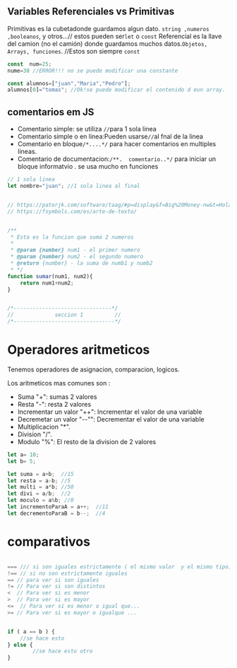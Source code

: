 
## Variables Referenciales vs Primitivas

Primitivas es la cubetadonde guardamos algun dato. `string ,numeros ,booleanos`, y otros...// estos pueden ser`let` o `const`
Referencial es la llave del camion (no el camión) donde guardamos muchos datos.` Objetos, Arrays, funciones `. //Estos son siempre `const`

```js
const  num=25;
nume=30 //ERROR!!! no se puede modificar una constante

const alumnos=["juan","Maria","Pedro"];
alumnos[0]="tomas"; //Ok!se puede modificar el contenido d eun array.
``` 

## comentarios em JS
- Comentario simple: se utiliza `//`para 1 sola linea
- Comentario simple o en linea:Pueden usarse`//`al fnal de la linea
- Comentario en bloque`/*....*/` para hacer comentarios en multiples lineas.
- Comentario de documentacion:`/**.  comentario..*/` para iniciar un bloque informatvio . se usa mucho en funciones

```js
// 1 sola linea
let nombre="juan"; //1 sola linea al final 


// https://patorjk.com/software/taag/#p=display&f=Big%20Money-nw&t=Hola%20CEI
// https://fsymbols.com/es/arte-de-texto/


/**
 * Esta es la funcion que suma 2 numeros
 * 
 * @param {number} num1 - el primer numero
 * @param {number} num2 - el segundo numero
 * @return {number} - la suma de numb1 y numb2
 * */
function sumar(num1, num2){
    return num1+num2;
}


/*-------------------------------*/
//             seccion 1          //
/*--------------------------------*/
```

# Operadores aritmeticos

Tenemos operadores de asignacion, comparacion, logicos.

Los aritmeticos mas comunes son :

- Suma "+": sumas 2 valores
- Resta "-": resta 2 valores
- Incrementar un valor "++": Incrementar el valor de una variable
- Decremetar un valor "--"": Decrementar el valor de una variable
- Multiplicacion "*".
- Division "/".
- Modulo "%": El resto de la division de 2 valores

```js
let a= 10;
let b= 5;

let suma = a+b;  //15
let resta = a-b; //5
let multi = a*b; //50
let divi = a/b;  //2
let moculo = a%b; //0
let incrementoParaA = a++;  //11
let decrementoParaB = b--;  //4
```

# comparativos
```js

=== /// si son iguales estrictamente ( el mismo valor  y el mismo tipo)
!== // si no son estrictamente iguales
== // para ver si son iguales
!= // Para ver si son distintos
<  // Para ver si es menor
>  // Para ver si es mayor
<=  // Para ver si es menor o igual que...
>= // Para ver si es mayor o igualque ...


if ( a == b ) {
    //se hace esto
} else {
        //se hace esto otro
}


```

